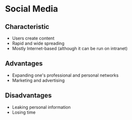 # Social Media
## Characteristic
- Users create content
- Rapid and wide spreading
- Mostly Internet-based (although it can be run on intranet)
## Advantages
- Expanding one's professional and personal networks
- Marketing and advertising
## Disadvantages
- Leaking personal information
- Losing time